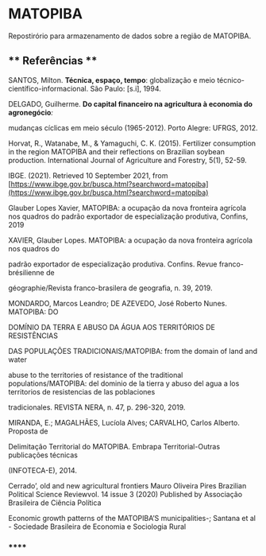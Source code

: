 # MATOPIBA

Repostirório para armazenamento de dados sobre a região de MATOPIBA. 

## ** Referências **

SANTOS, Milton. **Técnica, espaço, tempo**: globalização e meio técnico-científico-informacional. São Paulo: \[s.i\], 1994.

DELGADO, Guilherme. **Do capital financeiro na agricultura à economia do agronegócio**_:_

mudanças cíclicas em meio século \(1965-2012\). Porto Alegre: UFRGS, 2012.

Horvat, R., Watanabe, M., & Yamaguchi, C. K. \(2015\). Fertilizer consumption in the region MATOPIBA and their reflections on Brazilian soybean production. International Journal of Agriculture and Forestry, 5\(1\), 52-59.

IBGE. \(2021\). Retrieved 10 September 2021, from [https://www.ibge.gov.br/busca.html?searchword=matopiba](https://www.ibge.gov.br/busca.html?searchword=matopiba)

Glauber Lopes Xavier, MATOPIBA: a ocupação da nova fronteira agrícola nos quadros do padrão exportador de especialização produtiva, Confins, 2019

XAVIER, Glauber Lopes. MATOPIBA: a ocupação da nova fronteira agrícola nos quadros do

padrão exportador de especialização produtiva. Confins. Revue franco-brésilienne de

géographie/Revista franco-brasilera de geografia, n. 39, 2019.

MONDARDO, Marcos Leandro; DE AZEVEDO, José Roberto Nunes. MATOPIBA: DO

DOMÍNIO DA TERRA E ABUSO DA ÁGUA AOS TERRITÓRIOS DE RESISTÊNCIAS

DAS POPULAÇÕES TRADICIONAIS/MATOPIBA: from the domain of land and water

abuse to the territories of resistance of the traditional populations/MATOPIBA: del dominio de la tierra y abuso del agua a los territorios de resistencias de las poblaciones

tradicionales. REVISTA NERA, n. 47, p. 296-320, 2019.

MIRANDA, E.; MAGALHÃES, Lucíola Alves; CARVALHO, Carlos Alberto. Proposta de

Delimitação Territorial do MATOPIBA. Embrapa Territorial-Outras publicações técnicas

\(INFOTECA-E\), 2014.

Cerrado’, old and new agricultural frontiers Mauro Oliveira Pires Brazilian Political Science Reviewvol. 14 issue 3 \(2020\) Published by Associação Brasileira de Ciência Política

Economic growth patterns of the MATOPIBA’S municipalities-; Santana et al - Sociedade Brasileira de Economia e Sociologia Rural

### \*\*\*\*

